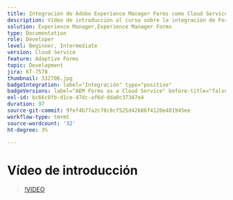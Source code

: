 ```yaml
---
title: Integración de Adobe Experience Manager Forms como Cloud Service con Acrobat Sign
description: Vídeo de introducción al curso sobre la integración de Forms CS con Acrobat Sign
solution: Experience Manager,Experience Manager Forms
type: Documentation
role: Developer
level: Beginner, Intermediate
version: Cloud Service
feature: Adaptive Forms
topic: Development
jira: KT-7578
thumbnail: 332706.jpg
badgeIntegration: label="Integración" type="positive"
badgeVersions: label="AEM Forms as a Cloud Service" before-title="false"
exl-id: bc66c8fb-d1ce-47dc-af6d-dda0c37347e4
duration: 97
source-git-commit: 9fef4b77a2c70c8cf525d42686f4120e481945ee
workflow-type: tm+mt
source-wordcount: '32'
ht-degree: 3%

---
```


# Vídeo de introducción


>[!VIDEO](https://video.tv.adobe.com/v/332706?quality=12&learn=on)
